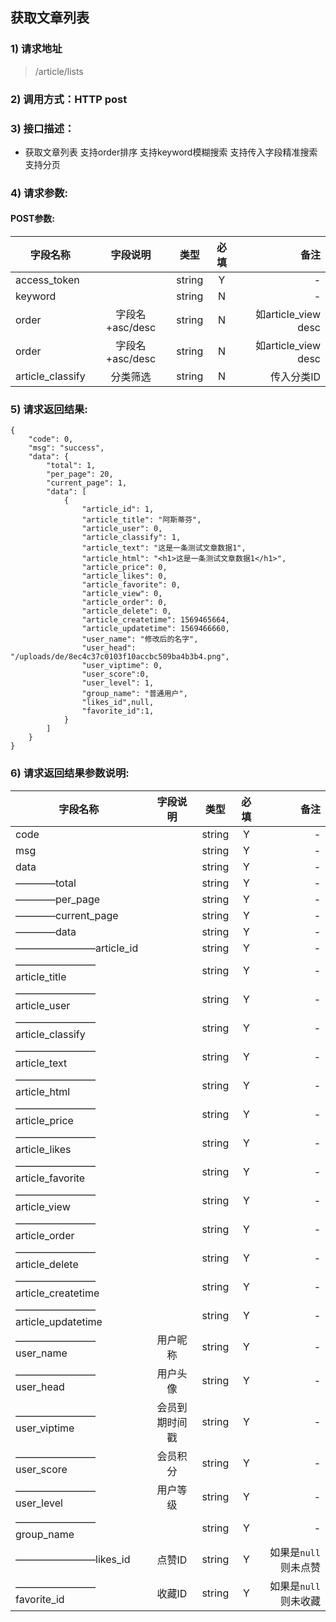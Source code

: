 ## 获取文章列表

### 1) 请求地址

>/article/lists

### 2) 调用方式：HTTP post

### 3) 接口描述：

* 获取文章列表 支持order排序 支持keyword模糊搜索 支持传入字段精准搜索 支持分页

### 4) 请求参数:


#### POST参数:
|字段名称       |字段说明         |类型            |必填            |备注     |
| -------------|:--------------:|:--------------:|:--------------:| ------:|
|access_token||string|Y|-|
|keyword||string|N|-|
|order|字段名+asc/desc|string|N|如article_view desc|
|order|字段名+asc/desc|string|N|如article_view desc|
|article_classify|分类筛选|string|N|传入分类ID|



### 5) 请求返回结果:

```
{
    "code": 0,
    "msg": "success",
    "data": {
        "total": 1,
        "per_page": 20,
        "current_page": 1,
        "data": [
            {
                "article_id": 1,
                "article_title": "阿斯蒂芬",
                "article_user": 0,
                "article_classify": 1,
                "article_text": "这是一条测试文章数据1",
                "article_html": "<h1>这是一条测试文章数据1</h1>",
                "article_price": 0,
                "article_likes": 0,
                "article_favorite": 0,
                "article_view": 0,
                "article_order": 0,
                "article_delete": 0,
                "article_createtime": 1569465664,
                "article_updatetime": 1569466660,
                "user_name": "修改后的名字",
                "user_head": "/uploads/de/8ec4c37c0103f10accbc509ba4b3b4.png",
                "user_viptime": 0,
                "user_score":0,
                "user_level": 1,
                "group_name": "普通用户",
                "likes_id",null,
                "favorite_id":1,
            }
        ]
    }
}
```


### 6) 请求返回结果参数说明:
|字段名称       |字段说明         |类型            |必填            |备注     |
| -------------|:--------------:|:--------------:|:--------------:| ------:|
|code||string|Y|-|
|msg||string|Y|-|
|data||string|Y|-|
|————total||string|Y|-|
|————per_page||string|Y|-|
|————current_page||string|Y|-|
|————data||string|Y|-|
|————————article_id||string|Y|-|
|————————article_title||string|Y|-|
|————————article_user||string|Y|-|
|————————article_classify||string|Y|-|
|————————article_text||string|Y|-|
|————————article_html||string|Y|-|
|————————article_price||string|Y|-|
|————————article_likes||string|Y|-|
|————————article_favorite||string|Y|-|
|————————article_view||string|Y|-|
|————————article_order||string|Y|-|
|————————article_delete||string|Y|-|
|————————article_createtime||string|Y|-|
|————————article_updatetime||string|Y|-|
|————————user_name|用户昵称|string|Y|-|
|————————user_head|用户头像|string|Y|-|
|————————user_viptime|会员到期时间戳|string|Y|-|
|————————user_score|会员积分|string|Y|-|
|————————user_level|用户等级|string|Y|-|
|————————group_name||string|Y|-|
|————————likes_id|点赞ID|string|Y|如果是```null``` 则未点赞|
|————————favorite_id|收藏ID|string|Y|如果是```null``` 则未收藏|

